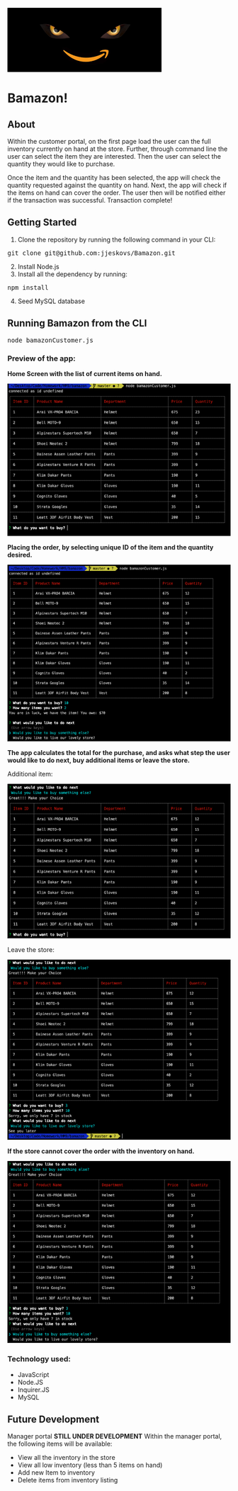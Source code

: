 ![logo](images/bamazon.png)

# Bamazon! 

## About

Within the customer portal, on the first page load the user can the full inventory currently on hand at the store. Further, through command line the user can select the item they are interested. Then the user can select the quantity they would like to purchase.  

Once the item and the quantity has been selected, the app will check the quantity requested against the quantity on hand. Next, the app will check if the items on hand can cover the order. The user then will be notified either if the transaction was successful. 
Transaction complete!

## Getting Started
1. Clone the repository by running the following command in your CLI:
<pre>git clone git@github.com:jjeskovs/Bamazon.git</pre>

2. Install Node.js
3. Install all the dependency by running: 
<pre>npm install</pre>

4. Seed MySQL database 


## Running Bamazon from the CLI

<pre>
node bamazonCustomer.js 
</pre>

### Preview of the app: 

**Home Screen with the list of current items on hand.**

![home-screen](images/home_screen.png)

**Placing the order, by selecting unique ID of the item and the quantity desired.**

![purchase](images/purchase_made.png)

**The app calculates the total for the purchase, and asks what step the user would like to do next, buy additional items or leave the store.**

Additional item:

![purchase](images/additional_purchase.png)

Leave the store:

![exit](images/exit.png)

**If the store cannot cover the order with the inventory on hand.**

![not_so_much](images/not_so_much.png)

### Technology used:

* JavaScript
* Node.JS
* Inquirer.JS
* MySQL

## Future Development
Manager portal **STILL UNDER DEVELOPMENT**
Within the manager portal, the following items will be available:

* View all the inventory in the store 
* View all low inventory (less than 5 items on hand)
* Add new Item to inventory 
* Delete items from inventory listing